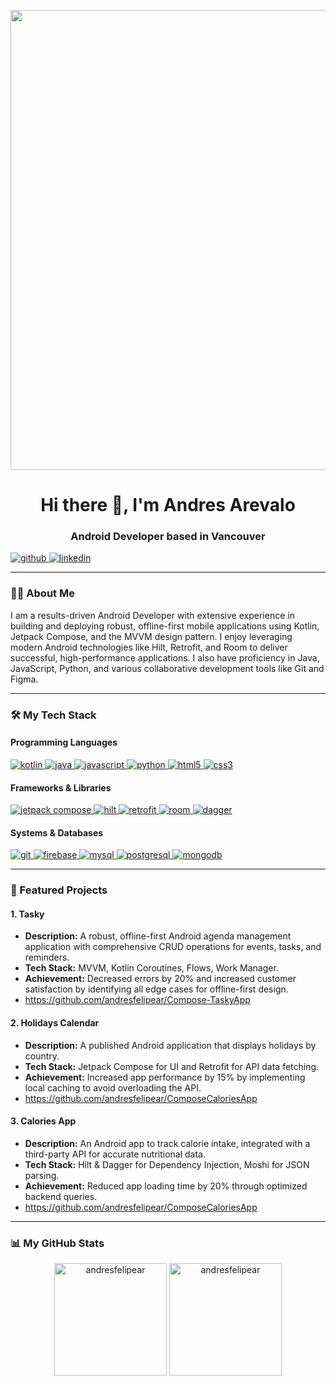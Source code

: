 <p align="center">
  <img width="1408" height="736" alt="Gemini_Generated_Image_v11pqkv11pqkv11p" src="https://github.com/user-attachments/assets/4ce6c15d-9e9f-4f66-b31f-99e67a0ce5da" alt="banner" />
</p>

<h1 align="center">Hi there 👋, I'm Andres Arevalo</h1>
<h3 align="center">Android Developer based in Vancouver</h3>

<p align="left">
  <a href="https://github.com/andresfelipear" target="_blank">
    <img src="https://img.shields.io/badge/GitHub-100000?style=for-the-badge&logo=github&logoColor=white" alt="github" />
  </a>  
  <a href="https://www.linkedin.com/in/andres-felipe-arevalo-suarez-a80529102/" target="_blank">
    <img src="https://img.shields.io/badge/LinkedIn-0077B5?style=for-the-badge&logo=linkedin&logoColor=white" alt="linkedin" />
  </a>
</p>

---

### 👨‍💻 About Me

I am a results-driven Android Developer with extensive experience in building and deploying robust, offline-first mobile applications using Kotlin, Jetpack Compose, and the MVVM design pattern. I enjoy leveraging modern Android technologies like Hilt, Retrofit, and Room to deliver successful, high-performance applications. I also have proficiency in Java, JavaScript, Python, and various collaborative development tools like Git and Figma.

---

### 🛠️ My Tech Stack

#### Programming Languages
<p align="left">
  <a href="https://kotlinlang.org" target="_blank" rel="noreferrer">
    <img src="https://img.shields.io/badge/Kotlin-7F52FF?style=for-the-badge&logo=kotlin&logoColor=white" alt="kotlin" />
  </a>
  <a href="https://www.java.com" target="_blank" rel="noreferrer">
    <img src="https://img.shields.io/badge/Java-ED8B00?style=for-the-badge&logo=openjdk&logoColor=white" alt="java" />
  </a>
  <a href="https://developer.mozilla.org/en-US/docs/Web/JavaScript" target="_blank" rel="noreferrer">
    <img src="https://img.shields.io/badge/JavaScript-F7DF1E?style=for-the-badge&logo=javascript&logoColor=black" alt="javascript" />
  </a>
  <a href="https://www.python.org" target="_blank" rel="noreferrer">
    <img src="https://img.shields.io/badge/Python-3776AB?style=for-the-badge&logo=python&logoColor=white" alt="python" />
  </a>
  <a href="https://www.w3.org/html/" target="_blank" rel="noreferrer">
    <img src="https://img.shields.io/badge/HTML5-E34F26?style=for-the-badge&logo=html5&logoColor=white" alt="html5" />
  </a>
  <a href="https://www.w3schools.com/css/" target="_blank" rel="noreferrer">
    <img src="https://img.shields.io/badge/CSS3-1572B6?style=for-the-badge&logo=css3&logoColor=white" alt="css3" />
  </a>
</p>

#### Frameworks & Libraries
<p align="left">
  <a href="https://developer.android.com/jetpack/compose" target="_blank" rel="noreferrer">
    <img src="https://img.shields.io/badge/Jetpack%20Compose-4285F4?style=for-the-badge&logo=jetpackcompose&logoColor=white" alt="jetpack compose" />
  </a>
  <a href="https://developer.android.com/training/dependency-injection/hilt-android" target="_blank" rel="noreferrer">
    <img src="https://img.shields.io/badge/Hilt-00A5F5?style=for-the-badge&logo=hilt&logoColor=white" alt="hilt" />
  </a>
  <a href="https://square.github.io/retrofit/" target="_blank" rel="noreferrer">
    <img src="https://img.shields.io/badge/Retrofit-E94E39?style=for-the-badge&logo=square&logoColor=white" alt="retrofit" />
  </a>
  <a href="https://developer.android.com/training/data-storage/room" target="_blank" rel="noreferrer">
    <img src="https://img.shields.io/badge/Room-D32F2F?style=for-the-badge&logo=android&logoColor=white" alt="room" />
  </a>
  <a href="https://dagger.dev/" target="_blank" rel="noreferrer">
    <img src="https://img.shields.io/badge/Dagger-BF360C?style=for-the-badge&logo=dagger&logoColor=white" alt="dagger" />
  </a>
</p>

#### Systems & Databases
<p align="left">
  <a href="https://git-scm.com/" target="_blank" rel="noreferrer">
    <img src="https://img.shields.io/badge/GIT-E44C30?style=for-the-badge&logo=git&logoColor=white" alt="git" />
  </a>
  <a href="https://firebase.google.com/" target="_blank" rel="noreferrer">
    <img src="https://img.shields.io/badge/Firebase-FFCA28?style=for-the-badge&logo=firebase&logoColor=black" alt="firebase" />
  </a>
  <a href="https://www.mysql.com/" target="_blank" rel="noreferrer">
    <img src="https://img.shields.io/badge/MySQL-4479A1?style=for-the-badge&logo=mysql&logoColor=white" alt="mysql" />
  </a>
  <a href="https://www.postgresql.org" target="_blank" rel="noreferrer">
    <img src="https://img.shields.io/badge/PostgreSQL-4169E1?style=for-the-badge&logo=postgresql&logoColor=white" alt="postgresql" />
  </a>
  <a href="https://www.mongodb.com/" target="_blank" rel="noreferrer">
    <img src="https://img.shields.io/badge/MongoDB-47A248?style=for-the-badge&logo=mongodb&logoColor=white" alt="mongodb" />
  </a>
</p>

---

### 🚀 Featured Projects

#### 1. Tasky
- **Description:** A robust, offline-first Android agenda management application with comprehensive CRUD operations for events, tasks, and reminders.
- **Tech Stack:** MVVM, Kotlin Coroutines, Flows, Work Manager.
- **Achievement:** Decreased errors by 20% and increased customer satisfaction by identifying all edge cases for offline-first design.
- https://github.com/andresfelipear/Compose-TaskyApp

#### 2. Holidays Calendar
- **Description:** A published Android application that displays holidays by country.
- **Tech Stack:** Jetpack Compose for UI and Retrofit for API data fetching.
- **Achievement:** Increased app performance by 15% by implementing local caching to avoid overloading the API.
- https://github.com/andresfelipear/ComposeCaloriesApp

#### 3. Calories App
- **Description:** An Android app to track calorie intake, integrated with a third-party API for accurate nutritional data.
- **Tech Stack:** Hilt & Dagger for Dependency Injection, Moshi for JSON parsing.
- **Achievement:** Reduced app loading time by 20% through optimized backend queries.
- https://github.com/andresfelipear/ComposeCaloriesApp

---

### 📊 My GitHub Stats

<p align="center">
  <img height="180em" src="https://github-readme-stats.vercel.app/api?username=andresfelipear&show_icons=true&locale=en&theme=tokyonight" alt="andresfelipear" />
  <img height="180em" src="https://github-readme-stats.vercel.app/api/top-langs/?username=andresfelipear&layout=compact&locale=en&theme=tokyonight" alt="andresfelipear" />
</p>

